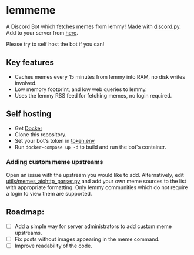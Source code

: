 # lemmeme
A Discord Bot which fetches memes from lemmy! Made with [discord.py](https://github.com/Rapptz/discord.py).
Add to your server from [here](https://discord.com/api/oauth2/authorize?client_id=1131868715986722837&permissions=274878220288&scope=applications.commands%20bot). 

Please try to self host the bot if you can!

## Key features
- Caches memes every 15 minutes from lemmy into RAM, no disk writes involved.
- Low memory footprint, and low web queries to lemmy.
- Uses the lemmy RSS feed for fetching memes, no login required.

## Self hosting
- Get [Docker](https://www.docker.com/)
- Clone this repository.
- Set your bot's token in [token.env](/token.env)
- Run `docker-compose up -d` to build and run the bot's container.

### Adding custom meme upstreams
Open an issue with the upstream you would like to add. Alternatively, edit [utils/memes_aiohttp_parser.py](utils/memes_aiohttp_parser.py) and add your own meme sources to the list with appropriate formatting.
Only lemmy communities which do not require a login to view them are supported.

## Roadmap:
- [ ] Add a simple way for server administrators to add custom meme upstreams.
- [ ] Fix posts without images appearing in the meme command.
- [ ] Improve readability of the code.
